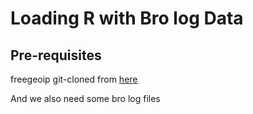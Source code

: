 # Loading R with Bro log Data

## Pre-requisites

freegeoip git-cloned from [here](https://github.com/fiorix/freegeoip.git)

And we also need some bro log files